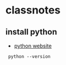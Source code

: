 # classnotes
## install python

* [python website](https://python.org)

```
 python --version
```



